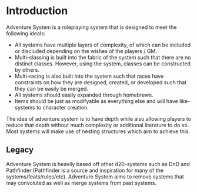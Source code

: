 # Introduction

Adventure System is a roleplaying system that is designed to meet the following ideals:
 - All systems have multiple layers of complexity, of which can be included or discluded depending on the wishes of the players / GM.
 - Multi-classing is built into the fabric of the system such that there are no distinct classes.  However, using the system, classes can be constructed by others.
 - Multi-racing is also built into the system such that races have constraints on how they are designed, created, or developed such that they can be easily be merged.
 - All systems should easily expanded through homebrews.
 - Items should be just as modifyable as everything else and will have like-systems to character creation.

 The idea of adventure system is to have depth while also allowing players to reduce that depth without much complexity or additional literature to do so.  Most systems will make use of nesting structures which aim to achieve this.

 ## Legacy

 Adventure System is heavily based off other d20-systems such as DnD and Pathfinder (Pathfinder is a source and inspiration for many of the systems/feats/rules/etc). Adventure System aims to remove systems that may convoluted as well as merge systems from past systems. 